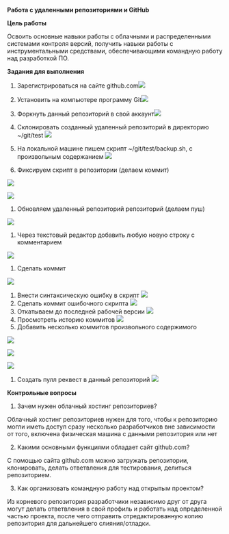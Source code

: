 ﻿**Работа с удаленными репозиториями и GitHub**

**Цель работы**

Освоить основные навыки работы с облачными и распределенными системами контроля версий, получить навыки работы с инструментальными средствами, обеспечивающими командную работу над разработкой ПО.

**Задания для выполнения**

1. Зарегистрироваться на сайте github.com![](Aspose.Words.1f887781-5bf5-486c-801f-fb0ff4f93cd1.001.png)
1. Установить на компьютере программу Git![](Aspose.Words.1f887781-5bf5-486c-801f-fb0ff4f93cd1.002.png)

1. Форкнуть данный репозиторий в свой аккаунт![](Aspose.Words.1f887781-5bf5-486c-801f-fb0ff4f93cd1.003.png)
1. Склонировать созданный удаленный репозиторий в директорию ~/git/test ![](Aspose.Words.1f887781-5bf5-486c-801f-fb0ff4f93cd1.004.png)
1. На локальной машине пишем скрипт ~/git/test/backup.sh, с произвольным содержанием ![](Aspose.Words.1f887781-5bf5-486c-801f-fb0ff4f93cd1.005.png)

1. Фиксируем скрипт в репозитории (делаем коммит) 

![](Aspose.Words.1f887781-5bf5-486c-801f-fb0ff4f93cd1.006.png)

![](Aspose.Words.1f887781-5bf5-486c-801f-fb0ff4f93cd1.007.png)

1. Обновляем удаленный репозиторий репозиторий (делаем пуш) 

![](Aspose.Words.1f887781-5bf5-486c-801f-fb0ff4f93cd1.008.png)

1. Через текстовый редактор добавить любую новую строку с комментарием 

![](Aspose.Words.1f887781-5bf5-486c-801f-fb0ff4f93cd1.009.png)

1. Сделать коммит 

![](Aspose.Words.1f887781-5bf5-486c-801f-fb0ff4f93cd1.010.png)

1. Внести синтаксическую ошибку в скрипт ![](Aspose.Words.1f887781-5bf5-486c-801f-fb0ff4f93cd1.011.png)
1. Сделать коммит ошибочного скрипта ![](Aspose.Words.1f887781-5bf5-486c-801f-fb0ff4f93cd1.012.png)
1. Откатываем до последней рабочей версии ![](Aspose.Words.1f887781-5bf5-486c-801f-fb0ff4f93cd1.013.png)
1. Просмотреть историю коммитов ![](Aspose.Words.1f887781-5bf5-486c-801f-fb0ff4f93cd1.014.png)
1. Добавить несколько коммитов произвольного содержимого 

![](Aspose.Words.1f887781-5bf5-486c-801f-fb0ff4f93cd1.015.png)

![](Aspose.Words.1f887781-5bf5-486c-801f-fb0ff4f93cd1.016.png)

![](Aspose.Words.1f887781-5bf5-486c-801f-fb0ff4f93cd1.017.png)

1. Создать пулл реквест в данный репозиторий ![](Aspose.Words.1f887781-5bf5-486c-801f-fb0ff4f93cd1.018.png)

**Контрольные вопросы**

1. Зачем нужен облачный хостинг репозиториев?

Облачный хостинг репозиториев нужен для того, чтобы к репозиторию могли иметь доступ сразу несколько разработчиков вне зависимости от того, включена физическая машина с данными репозитория или нет

2. Какими основными функциями обладает сайт github.com?

С помощью сайта github.com можно загружать репозитории, клонировать, делать ответвления для тестирования, делиться репозиторием.

3. Как организовать командную работу над открытым проектом?

Из корневого репозитория разработчики независимо друг от друга могут делать ответвления в свой профиль и работать над определенной частью проекта, после чего отправить отредактированную копию репозитория для дальнейшего слияния/отладки.

